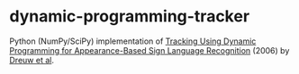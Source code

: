 # dynamic-programming-tracker
Python (NumPy/SciPy) implementation of [Tracking Using Dynamic Programming for Appearance-Based Sign Language Recognition](https://www-i6.informatik.rwth-aachen.de/publications/download/30/Dreuw-FG-2006.pdf) (2006) by [Dreuw et al](https://www-i6.informatik.rwth-aachen.de/~dreuw/tracking.php).
